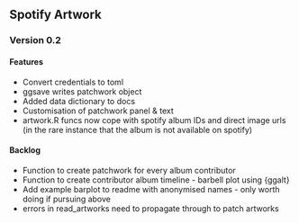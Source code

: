 ## Spotify Artwork

### Version 0.2

#### Features

* Convert credentials to toml
* ggsave writes patchwork object
* Added data dictionary to docs
* Customisation of patchwork panel & text
* artwork.R funcs now cope with spotify album IDs and direct image urls (in the rare instance that the album is not available on spotify)


#### Backlog

* Function to create patchwork for every album contributor
* Function to create contributor album timeline - barbell plot using {ggalt}
* Add example barplot to readme with anonymised names - only worth doing if pursuing above
* errors in read_artworks need to propagate through to patch artworks
